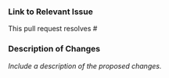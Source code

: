 <!--
  Thank you for submitting a pull request!

  ⚠️⚠️ Please do the following before submitting: ⚠️⚠️

  - Ensure that the code is up-to-date with the `main` branch.
  - Provide or update documentation for any feature added by your pull request.
  - Provide relevant tests for your feature or bug fix.

  ❗️ Also: ❗️

  Please name your pull request {development-type}/{short-description}.
  For example: feature/read-tiff-files
-->

### Link to Relevant Issue

This pull request resolves #

### Description of Changes

_Include a description of the proposed changes._
